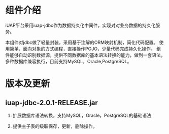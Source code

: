 ﻿# 组件介绍 #


iUAP平台采用iuap-jdbc作为数据持久化中间件，实现对对业务数据的持久化服务。

本组件对jdbc做了轻量封装，采用基于注解的ORM映射机制，简化代码配置。
使用简单，面向对象的方式编程，直接操作POJO，少量代码完成持久化操作。
组件能够自动识别数据源，提供不同数据库的基本语法转换的能力，做到一套语法，多种数据库兼容执行，目前支持MySQL，Oracle,PostgreSQL。

# 版本及更新 #

## iuap-jdbc-2.0.1-RELEASE.jar ##

1. 扩展数据库语法转换，支持MySQL，Oracle，PostgreSQL的基础语法

2. 提供主子表的级联保存，更新，删除操作。


